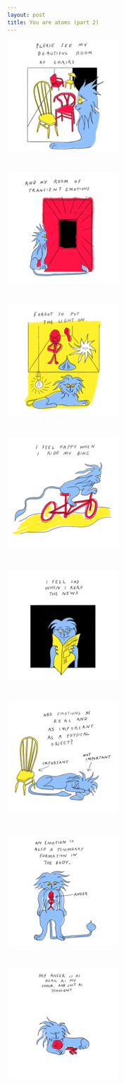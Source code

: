 ```yaml
---
layout: post
title: You are atoms (part 2)
---
```



<img src="/assets/images/you-are-atoms-2/1.png" width="50%" alt="...">

<p>&nbsp;</p>

<img src="/assets/images/you-are-atoms-2/2.png" width="50%" alt="...">

<p>&nbsp;</p>

<img src="/assets/images/you-are-atoms-2/3.png" width="50%" alt="...">

<p>&nbsp;</p>

<img src="/assets/images/you-are-atoms-2/4.png" width="50%" alt="...">

<p>&nbsp;</p>

<img src="/assets/images/you-are-atoms-2/5.png" width="50%" alt="...">

<p>&nbsp;</p>

<img src="/assets/images/you-are-atoms-2/6.png" width="50%" alt="...">

<p>&nbsp;</p>

<img src="/assets/images/you-are-atoms-2/7.png" width="50%" alt="...">

<p>&nbsp;</p>

<img src="/assets/images/you-are-atoms-2/8.png" width="50%" alt="...">
